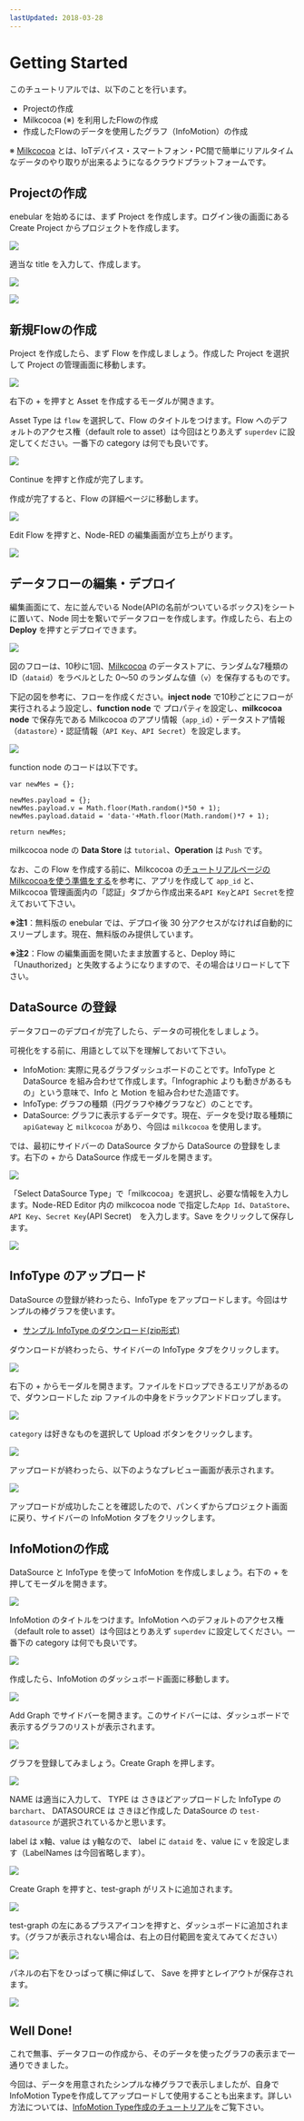 ```yaml
---
lastUpdated: 2018-03-28
---
```


# Getting Started

このチュートリアルでは、以下のことを行います。

*   Projectの作成
*   Milkcocoa (※) を利用したFlowの作成
*   作成したFlowのデータを使用したグラフ（InfoMotion）の作成

※ [Milkcocoa](https://mlkcca.com) とは、IoTデバイス・スマートフォン・PC間で簡単にリアルタイムなデータのやり取りが出来るようになるクラウドプラットフォームです。

## Projectの作成

enebular を始めるには、まず Project を作成します。ログイン後の画面にある Create Project からプロジェクトを作成します。

![](https://i.gyazo.com/1e90909b5ecefe56ff1934aa41e5a7b9.png)

適当な title を入力して、作成します。

![](/_asset/images/enebular-developers-createprojectmodal.png)

![](https://i.gyazo.com/69a5b817e8681349f45373eb7aead486.png)

## 新規Flowの作成

Project を作成したら、まず Flow を作成しましょう。作成した Project を選択して Project の管理画面に移動します。

![](https://i.gyazo.com/e521afd4d489291aa774fe9429cf3321.png)

右下の + を押すと Asset を作成するモーダルが開きます。

Asset Type は `flow` を選択して、Flow のタイトルをつけます。Flow へのデフォルトのアクセス権（default role to asset）は今回はとりあえず `superdev` に設定してください。一番下の category は何でも良いです。

![](https://i.gyazo.com/257abde3b17b7d2bab924b2d0ad32ac8.png)

Continue を押すと作成が完了します。

作成が完了すると、Flow の詳細ページに移動します。

![](https://i.gyazo.com/7cb9b53259022696e7cc47e4fa81d89b.png)

Edit Flow を押すと、Node-RED の編集画面が立ち上がります。

![](/_asset/images/enebular-developers-nodered-before.png)

## データフローの編集・デプロイ

編集画面にて、左に並んでいる Node(APIの名前がついているボックス)をシートに置いて、Node 同士を繋いでデータフローを作成します。作成したら、右上の **Deploy** を押すとデプロイできます。

![](https://i.gyazo.com/2dd11f23a605ec41b73d413176d206c2.png)

図のフローは、10秒に1回、[Milkcocoa](https://mlkcca.com) のデータストアに、ランダムな7種類のID（`dataid`）をラベルとした 0〜50 のランダムな値（`v`）を保存するものです。

下記の図を参考に、フローを作成ください。**inject node** で10秒ごとにフローが実行されるよう設定し、**function node** で プロパティを設定し、**milkcocoa node** で保存先である Milkcocoa のアプリ情報（`app_id`）・データストア情報（`datastore`）・認証情報（`API Key`、`API Secret`）を設定します。

![](/_asset/images/enebular-developers-milkcocoaflow.png)

function node のコードは以下です。

```
var newMes = {};

newMes.payload = {};
newMes.payload.v = Math.floor(Math.random()*50 + 1);
newMes.payload.dataid = 'data-'+Math.floor(Math.random()*7 + 1);

return newMes;
```

milkcocoa node の **Data Store** は `tutorial`、**Operation** は `Push` です。

なお、この Flow を作成する前に、Milkcocoa の[チュートリアルページのMilkcocoaを使う準備をする](https://mlkcca.com/tutorial/page2.html)を参考に、アプリを作成して `app_id` と、Milkcocoa 管理画面内の「認証」タブから作成出来る`API Key`と`API Secret`を控えておいて下さい。

**※注1**：無料版の enebular では、デプロイ後 30 分アクセスがなければ自動的にスリープします。現在、無料版のみ提供しています。

**※注2**：Flow の編集画面を開いたまま放置すると、Deploy 時に「Unauthorized」と失敗するようになりますので、その場合はリロードして下さい。


## DataSource の登録

データフローのデプロイが完了したら、データの可視化をしましょう。

可視化をする前に、用語として以下を理解しておいて下さい。

* InfoMotion: 実際に見るグラフダッシュボードのことです。InfoType と DataSource を組み合わせて作成します。「Infographic よりも動きがあるもの」という意味で、Info と Motion を組み合わせた造語です。
* InfoType: グラフの種類（円グラフや棒グラフなど）のことです。
* DataSource: グラフに表示するデータです。現在、データを受け取る種類に `apiGateway` と `milkcocoa` があり、今回は `milkcocoa` を使用します。

では、最初にサイドバーの DataSource タブから DataSource の登録をします。右下の + から DataSource 作成モーダルを開きます。

![](https://i.gyazo.com/f63357415d983465b637c81dbf4014d3.png)

「Select DataSource Type」で「milkcocoa」を選択し、必要な情報を入力します。Node-RED Editor 内の milkcocoa node で指定した`App Id`、`DataStore`、`API Key`、`Secret Key`(API Secret)　を入力します。Save をクリックして保存します。

![](https://i.gyazo.com/7b0b7eebebe0828e564fdcb2863a47b9.png)

## InfoType のアップロード

DataSource の登録が終わったら、InfoType をアップロードします。今回はサンプルの棒グラフを使います。

<ul>
  <li><a href="/_asset/sample/barchart-getting-started" target="_blank">サンプル InfoType のダウンロード(zip形式)</a></li>
</ul>

ダウンロードが終わったら、サイドバーの InfoType タブをクリックします。

![](https://i.gyazo.com/1d6ba758c53ff94c66a9545fd83aa859.png)

右下の + からモーダルを開きます。ファイルをドロップできるエリアがあるので、ダウンロードした zip ファイルの中身をドラックアンドドロップします。

![](https://i.gyazo.com/5b461780e0d2afe6758d87ecb7ae7801.png)

`category` は好きなものを選択して Upload ボタンをクリックします。

![](/_asset/images/enebular-developers-upload-infotype.png)

アップロードが終わったら、以下のようなプレビュー画面が表示されます。

![](https://i.gyazo.com/e552cdf3eb420fa291e9f162dbba422e.png)

アップロードが成功したことを確認したので、パンくずからプロジェクト画面に戻り、サイドバーの InfoMotion タブをクリックします。

##  InfoMotionの作成

DataSource と InfoType を使って InfoMotion を作成しましょう。右下の + を押してモーダルを開きます。

![](https://i.gyazo.com/7841284aa8720e3b47956d26ebbd5848.png)

InfoMotion のタイトルをつけます。InfoMotion へのデフォルトのアクセス権（default role to asset）は今回はとりあえず `superdev` に設定してください。一番下の category は何でも良いです。

![](https://i.gyazo.com/4ec89d65f12b4ad742d35afe07b615cc.png)

作成したら、InfoMotion のダッシュボード画面に移動します。

![](/_asset/images/enebular-developers-infomotion-dashboard-before.png)

Add Graph でサイドバーを開きます。このサイドバーには、ダッシュボードで表示するグラフのリストが表示されます。

![](/_asset/images/enebular-developers-infomotion-add-graph.png)

グラフを登録してみましょう。Create Graph を押します。

![](https://i.gyazo.com/20840d9afa6a2b70d1b5894f95ba107b.png)

NAME は適当に入力して、 TYPE は さきほどアップロードした InfoType の `barchart`、 DATASOURCE は さきほど作成した DataSource の `test-datasource` が選択されているかと思います。

label は x軸、value は y軸なので、 label に `dataid` を、value に `v` を設定します（LabelNames は今回省略します）。

![](/_asset/images/enebular-developers-infomotion-create-graph-filled.png)

Create Graph を押すと、test-graph がリストに追加されます。

![](/_asset/images/enebular-developers-infomotion-graphs.png)

test-graph の左にあるプラスアイコンを押すと、ダッシュボードに追加されます。（グラフが表示されない場合は、右上の日付範囲を変えてみてください）

![](https://i.gyazo.com/12cb863ff356db5f71a255fb463a420e.png)

パネルの右下をひっぱって横に伸ばして、 Save を押すとレイアウトが保存されます。

![](https://i.gyazo.com/1c01844e6aab972439e0c53dcb0fb000.png)


## Well Done!

これで無事、データフローの作成から、そのデータを使ったグラフの表示まで一通りできました。

今回は、データを用意されたシンプルな棒グラフで表示しましたが、自身でInfoMotion Typeを作成してアップロードして使用することも出来ます。詳しい方法については、[InfoMotion Type作成のチュートリアル](/developers/infomotion-type-tutorial)をご覧下さい。
